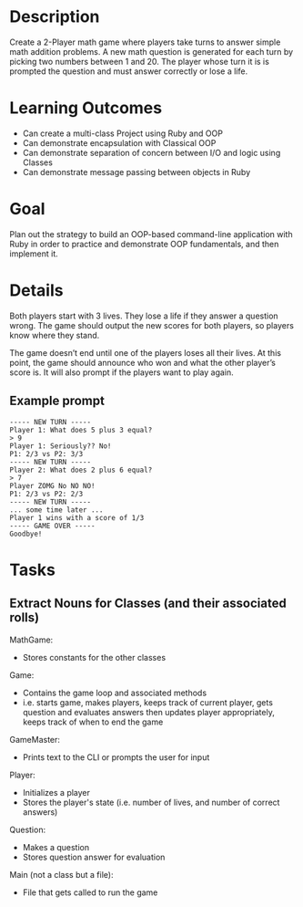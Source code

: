 # Description
Create a 2-Player math game where players take turns to answer simple math addition problems. A new math question is generated for each turn by picking two numbers between 1 and 20. The player whose turn it is is prompted the question and must answer correctly or lose a life.

# Learning Outcomes
* Can create a multi-class Project using Ruby and OOP
* Can demonstrate encapsulation with Classical OOP
* Can demonstrate separation of concern between I/O and logic using Classes
* Can demonstrate message passing between objects in Ruby

# Goal
Plan out the strategy to build an OOP-based command-line application with Ruby in order to practice and demonstrate OOP fundamentals, and then implement it.

# Details
Both players start with 3 lives. They lose a life if they answer a question wrong. The game should output the new scores for both players, so players know where they stand.

The game doesn’t end until one of the players loses all their lives. At this point, the game should announce who won and what the other player’s score is. It will also prompt if the players want to play again.

## Example prompt
```
----- NEW TURN -----
Player 1: What does 5 plus 3 equal?
> 9
Player 1: Seriously?? No!
P1: 2/3 vs P2: 3/3
----- NEW TURN -----
Player 2: What does 2 plus 6 equal?
> 7
Player ZOMG No NO NO!
P1: 2/3 vs P2: 2/3
----- NEW TURN -----
... some time later ...
Player 1 wins with a score of 1/3
----- GAME OVER -----
Goodbye!
```

# Tasks
## Extract Nouns for Classes (and their associated rolls)
MathGame:
* Stores constants for the other classes

Game:
* Contains the game loop and associated methods
* i.e. starts game, makes players, keeps track of current player, gets question and evaluates answers then updates player appropriately, keeps track of when to end the game

GameMaster:
* Prints text to the CLI or prompts the user for input

Player:
* Initializes a player 
* Stores the player's state (i.e. number of lives, and number of correct answers)

Question: 
* Makes a question 
* Stores question answer for evaluation

Main (not a class but a file): 
* File that gets called to run the game
